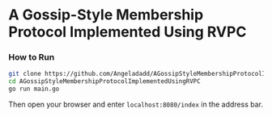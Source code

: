 # A Gossip-Style Membership Protocol Implemented Using RVPC

### How to Run

```bash
git clone https://github.com/Angeladadd/AGossipStyleMembershipProtocolImplementedUsingRVPC.git
cd AGossipStyleMembershipProtocolImplementedUsingRVPC
go run main.go
```
Then open your browser and enter ```localhost:8080/index```  in the address bar.
